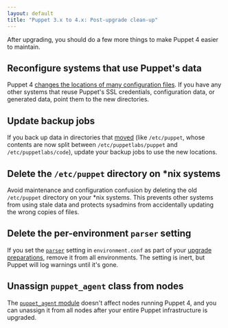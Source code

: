 ```yaml
---
layout: default
title: "Puppet 3.x to 4.x: Post-upgrade clean-up"
---
```


[moved]: ./whered_it_go.html

After upgrading, you should do a few more things to make Puppet 4 easier to maintain.

## Reconfigure systems that use Puppet's data

Puppet 4 [changes the locations of many configuration files][moved]. If you have any other systems that reuse Puppet's SSL credentials, configuration data, or generated data, point them to the new directories.

## Update backup jobs

If you back up data in directories that [moved][] (like `/etc/puppet`, whose contents are now split between `/etc/puppetlabs/puppet` and `/etc/puppetlabs/code`), update your backup jobs to use the new locations.

## Delete the `/etc/puppet` directory on \*nix systems

Avoid maintenance and configuration confusion by deleting the old `/etc/puppet` directory on your \*nix systems. This prevents other systems from using stale data and protects sysadmins from accidentally updating the wrong copies of files.

## Delete the per-environment `parser` setting

If you set the [`parser`](/puppet/3.8/reference/config_file_environment.html#parser) setting in `environment.conf` as part of your [upgrade preparations](./upgrade_major_pre.html), remove it from all environments. The setting is  inert, but Puppet will log warnings until it's gone.

## Unassign `puppet_agent` class from nodes

The [`puppet_agent` module](https://forge.puppetlabs.com/puppetlabs/puppet_agent) doesn't affect nodes running Puppet 4, and you can unassign it from all nodes after your entire Puppet infrastructure is upgraded.
